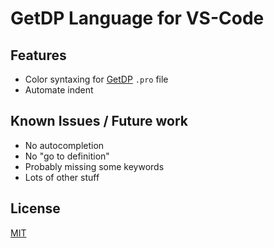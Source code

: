 # GetDP Language for VS-Code

## Features

- Color syntaxing for [GetDP](https://getdp.info) `.pro` file
- Automate indent

## Known Issues / Future work

- No autocompletion
- No "go to definition"
- Probably missing some keywords
- Lots of other stuff

## License

[MIT](https://opensource.org/licenses/MIT)